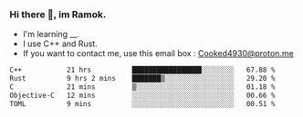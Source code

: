 ### Hi there 👋, im Ramok.

- I'm learning __.
- I use C++ and Rust.
- If you want to contact me, use this email box : Cooked4930@proton.me

<!--START_SECTION:waka-->

```txt
C++           21 hrs          █████████████████░░░░░░░░   67.88 %
Rust          9 hrs 2 mins    ███████▒░░░░░░░░░░░░░░░░░   29.20 %
C             21 mins         ▒░░░░░░░░░░░░░░░░░░░░░░░░   01.18 %
Objective-C   12 mins         ░░░░░░░░░░░░░░░░░░░░░░░░░   00.66 %
TOML          9 mins          ░░░░░░░░░░░░░░░░░░░░░░░░░   00.51 %
```

<!--END_SECTION:waka-->
